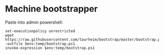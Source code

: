 Machine bootstrapper
======
Paste into admin powershell:

	set-executionpolicy unrestricted
	wget https://raw.githubusercontent.com/taurheim/bootstrap/master/bootstrap.ps1 -outfile $env:temp/bootstrap.ps1
	invoke-expression $env:temp/bootstrap.ps1